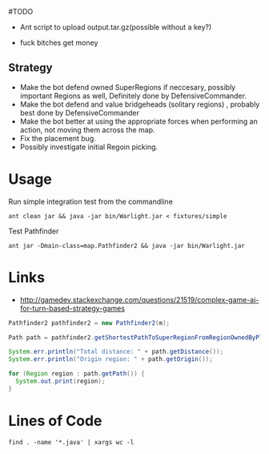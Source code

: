 #TODO

- Ant script to upload output.tar.gz(possible without a key?)

- fuck bitches get money


## Strategy
 - Make the bot defend owned SuperRegions if neccesary, possibly important Regions as well, Definitely done by DefensiveCommander.
 - Make the bot defend and value bridgeheads (solitary regions) , probably best done by DefensiveCommander
 - Make the bot better at using the appropriate forces when performing an action, not moving them across the map.
 - Fix the placement bug.
 - Possibly investigate initial Regoin picking.

# Usage

Run simple integration test from the commandline

    ant clean jar && java -jar bin/Warlight.jar < fixtures/simple

Test Pathfinder

    ant jar -Dmain-class=map.Pathfinder2 && java -jar bin/Warlight.jar

# Links

- http://gamedev.stackexchange.com/questions/21519/complex-game-ai-for-turn-based-strategy-games

``` java
Pathfinder2 pathfinder2 = new Pathfinder2(m);

Path path = pathfinder2.getShortestPathToSuperRegionFromRegionOwnedByPlayer(superRegion, "player1");

System.err.println("Total distance: " + path.getDistance());
System.err.println("Origin region: " + path.getOrigin());

for (Region region : path.getPath()) {
  System.out.print(region);
}
```

# Lines of Code

    find . -name '*.java' | xargs wc -l
